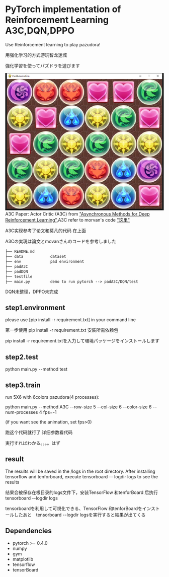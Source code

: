 <!--
 * @函数说明: 
 * @Author: hongqing
 * @Date: 2021-07-21 11:29:10
 * @LastEditTime: 2021-08-13 09:41:31
-->
# PyTorch implementation of Reinforcement Learning A3C,DQN,DPPO
Use Reinforcement learning to play pazudora!

用强化学习的方式游玩智龙迷城

強化学習を使ってパズドラを遊びます

![pad](data/result/pad.png)
A3C Paper: Actor Critic (A3C) from ["Asynchronous Methods for Deep Reinforcement Learning"](https://arxiv.org/pdf/1602.01783v1.pdf),A3C refer to morvan's code ["这里"](https://github.com/MorvanZhou/pytorch-A3C)

A3C实现参考了论文和莫凡的代码 在上面

A3Cの実現は論文とmovanさんのコードを参考しました

```
├── README.md
├── data            dataset
├── env             pad environment
├── padA3C            
├── padDQN              
├── testfile
├── main.py         demo to run pytorch --> padA3C/DQN/test
```


DQN未整理，DPPO未完成



## step1.environment
please use [pip install -r requirement.txt] in your command line

第一步使用 pip install -r requirement.txt 安装所需依赖包

pip install -r requirement.txtを入力して環境パッケージをインストールします

## step2.test
python main.py --method test

## step3.train

run 5X6 with 6colors pazudora(4 processes):

python main.py --method A3C --row-size 5 --col-size 6 --color-size 6 --num-processes 4 fps=-1

(if you want see the animation, set fps>0)

跑这个代码就行了 详细参数看代码

実行すればわかる。。。。はず

## result
The results will be saved in the /logs in the root directory. After installing tensorflow and tenforboard, execute tensorboard -- logdir logs to see the results

结果会被保存在根目录的logs文件下，安装TensorFlow 和tenforBoard 后执行 tensorboard --logdir logs

tensorboardを利用して可視化できる、TensorFlow 和tenforBoardをインストールしたあと　tensorboard --logdir logsを実行すると結果が出てくる



## Dependencies

* pytorch >= 0.4.0
* numpy
* gym
* matplotlib
* tensorflow
* tensorBoard
